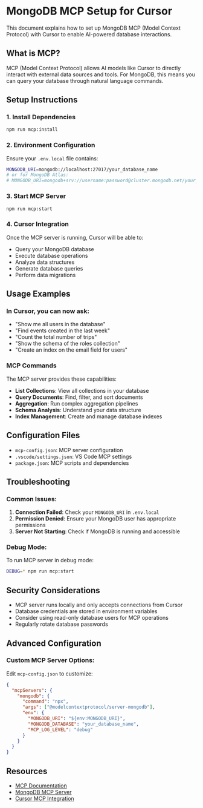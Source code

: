 # MongoDB MCP Setup for Cursor

This document explains how to set up MongoDB MCP (Model Context Protocol) with Cursor to enable AI-powered database interactions.

## What is MCP?

MCP (Model Context Protocol) allows AI models like Cursor to directly interact with external data sources and tools. For MongoDB, this means you can query your database through natural language commands.

## Setup Instructions

### 1. Install Dependencies

```bash
npm run mcp:install
```

### 2. Environment Configuration

Ensure your `.env.local` file contains:

```bash
MONGODB_URI=mongodb://localhost:27017/your_database_name
# or for MongoDB Atlas:
# MONGODB_URI=mongodb+srv://username:password@cluster.mongodb.net/your_database_name
```

### 3. Start MCP Server

```bash
npm run mcp:start
```

### 4. Cursor Integration

Once the MCP server is running, Cursor will be able to:

- Query your MongoDB database
- Execute database operations
- Analyze data structures
- Generate database queries
- Perform data migrations

## Usage Examples

### In Cursor, you can now ask:

- "Show me all users in the database"
- "Find events created in the last week"
- "Count the total number of trips"
- "Show the schema of the roles collection"
- "Create an index on the email field for users"

### MCP Commands

The MCP server provides these capabilities:

- **List Collections**: View all collections in your database
- **Query Documents**: Find, filter, and sort documents
- **Aggregation**: Run complex aggregation pipelines
- **Schema Analysis**: Understand your data structure
- **Index Management**: Create and manage database indexes

## Configuration Files

- `mcp-config.json`: MCP server configuration
- `.vscode/settings.json`: VS Code MCP settings
- `package.json`: MCP scripts and dependencies

## Troubleshooting

### Common Issues:

1. **Connection Failed**: Check your `MONGODB_URI` in `.env.local`
2. **Permission Denied**: Ensure your MongoDB user has appropriate permissions
3. **Server Not Starting**: Check if MongoDB is running and accessible

### Debug Mode:

To run MCP server in debug mode:

```bash
DEBUG=* npm run mcp:start
```

## Security Considerations

- MCP server runs locally and only accepts connections from Cursor
- Database credentials are stored in environment variables
- Consider using read-only database users for MCP operations
- Regularly rotate database passwords

## Advanced Configuration

### Custom MCP Server Options:

Edit `mcp-config.json` to customize:

```json
{
  "mcpServers": {
    "mongodb": {
      "command": "npx",
      "args": ["@modelcontextprotocol/server-mongodb"],
      "env": {
        "MONGODB_URI": "${env:MONGODB_URI}",
        "MONGODB_DATABASE": "your_database_name",
        "MCP_LOG_LEVEL": "debug"
      }
    }
  }
}
```

## Resources

- [MCP Documentation](https://modelcontextprotocol.io/)
- [MongoDB MCP Server](https://github.com/modelcontextprotocol/server-mongodb)
- [Cursor MCP Integration](https://cursor.sh/docs/mcp)

